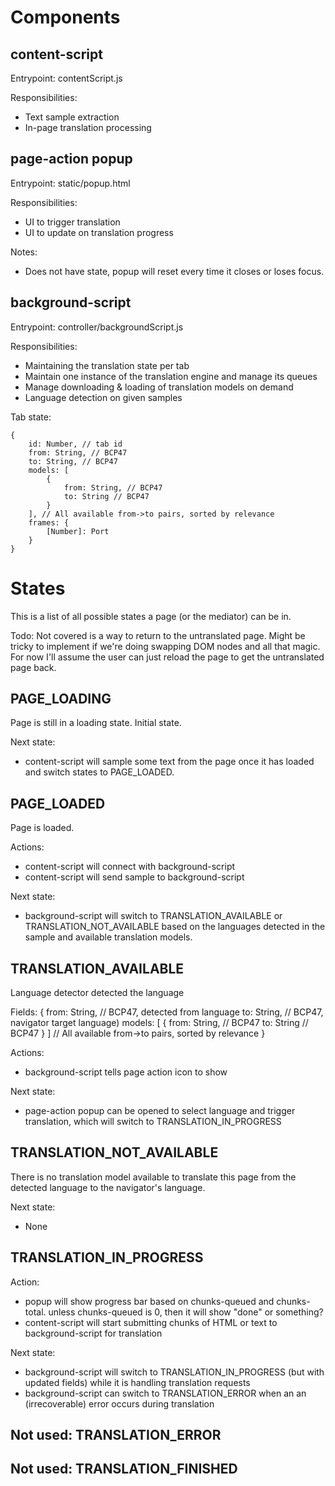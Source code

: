 # Components

## content-script
Entrypoint: contentScript.js

Responsibilities:
- Text sample extraction
- In-page translation processing

## page-action popup
Entrypoint: static/popup.html

Responsibilities:
- UI to trigger translation
- UI to update on translation progress

Notes:
- Does not have state, popup will reset every time it closes or loses focus.

## background-script
Entrypoint: controller/backgroundScript.js

Responsibilities:
- Maintaining the translation state per tab
- Maintain one instance of the translation engine and manage its queues
- Manage downloading & loading of translation models on demand
- Language detection on given samples

Tab state:
```
{
	id: Number, // tab id
	from: String, // BCP47
	to: String, // BCP47
	models: [
		{
			from: String, // BCP47
			to: String // BCP47
		}
	], // All available from->to pairs, sorted by relevance
	frames: {
		[Number]: Port
	}
}
```

# States
This is a list of all possible states a page (or the mediator) can be in.

Todo: Not covered is a way to return to the untranslated page. Might be tricky to implement if we're doing swapping DOM nodes and all that magic. For now I'll assume the user can just reload the page to get the untranslated page back.

## PAGE_LOADING
Page is still in a loading state. Initial state.

Next state:
- content-script will sample some text from the page once it has loaded and switch states to PAGE_LOADED.

## PAGE_LOADED
Page is loaded.

Actions:
- content-script will connect with background-script
- content-script will send sample to background-script

Next state:
- background-script will switch to TRANSLATION_AVAILABLE or TRANSLATION_NOT_AVAILABLE based on the languages detected in the sample and available translation models.

## TRANSLATION_AVAILABLE
Language detector detected the language

Fields: {
	from: String, // BCP47, detected from language
	to: String, // BCP47, navigator target language)
	models: [
		{
			from: String, // BCP47
			to: String // BCP47
		}
	] // All available from->to pairs, sorted by relevance
}

Actions:
- background-script tells page action icon to show

Next state:
- page-action popup can be opened to select language and trigger translation, which will switch to TRANSLATION_IN_PROGRESS

## TRANSLATION_NOT_AVAILABLE
There is no translation model available to translate this page from the detected language to the navigator's language.

Next state:
- None

## TRANSLATION_IN_PROGRESS

Action:
- popup will show progress bar based on chunks-queued and chunks-total. unless chunks-queued is 0, then it will show "done" or something?
- content-script will start submitting chunks of HTML or text to background-script for translation

Next state:
- background-script will switch to TRANSLATION_IN_PROGRESS (but with updated fields) while it is handling translation requests
- background-script can switch to TRANSLATION_ERROR when an an (irrecoverable) error occurs during translation

## Not used: TRANSLATION_ERROR

## Not used: TRANSLATION_FINISHED
